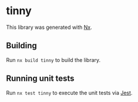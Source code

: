 # tinny

This library was generated with [Nx](https://nx.dev).

## Building

Run `nx build tinny` to build the library.

## Running unit tests

Run `nx test tinny` to execute the unit tests via [Jest](https://jestjs.io).
